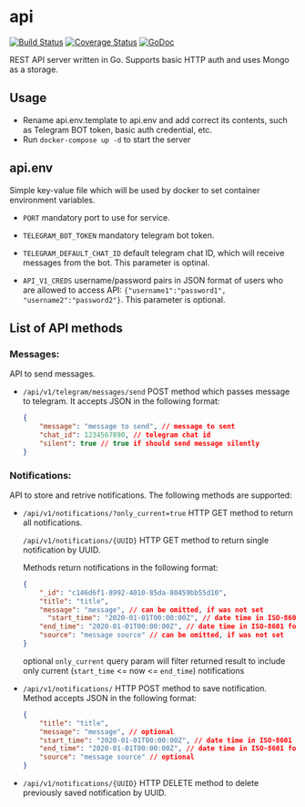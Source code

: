 # api
[![Build Status](https://travis-ci.org/pruh/api.svg?branch=master)](https://travis-ci.org/pruh/api)
[![Coverage Status](https://coveralls.io/repos/github/pruh/api/badge.svg?branch=master)](https://coveralls.io/github/pruh/api?branch=master)
[![GoDoc](https://godoc.org/github.com/pruh/api?status.svg)](http://godoc.org/github.com/pruh/api)

REST API server written in Go. Supports basic HTTP auth and uses Mongo as a storage.

## Usage

* Rename api.env.template to api.env and add correct its contents, such as Telegram BOT token, basic auth credential, etc.
* Run `docker-compose up -d` to start the server

## api.env

Simple key-value file which will be used by docker to set container environment variables.

* `PORT` mandatory port to use for service.

* `TELEGRAM_BOT_TOKEN` mandatory telegram bot token.

* `TELEGRAM_DEFAULT_CHAT_ID` default telegram chat ID, which will receive messages from the bot. This parameter is optinal.

* `API_V1_CREDS` username/password pairs in JSON format of users who are allowed to access API: `{"username1":"password1", "username2":"password2"}`. This parameter is optional.

## List of API methods

### Messages:

API to send messages.

* `/api/v1/telegram/messages/send` POST method which passes message to telegram. It accepts JSON in the following format:

  ```json
  {
      "message": "message to send", // message to sent
      "chat_id": 1234567890, // telegram chat id
      "silent": true // true if should send message silently
  }
  ```

### Notifications:

API to store and retrive notifications. The following methods are supported:

* `/api/v1/notifications/?only_current=true` HTTP GET method to return all notifications.
  
  `/api/v1/notifications/{UUID}` HTTP GET method to return single notification by UUID.

  Methods return notifications in the following format:
  ```json
  {
      "_id": "c146d6f1-8992-4010-85da-80459bb55d10",
      "title": "title",
      "message": "message", // can be omitted, if was not set
        "start_time": "2020-01-01T00:00:00Z", // date time in ISO-8601 format
      "end_time": "2020-01-01T00:00:00Z", // date time in ISO-8601 format
      "source": "message source" // can be omitted, if was not set
  }
  ```

  optional `only_current` query param will filter returned result to include only current (`start_time` <= now <= `end_time`) notifications

* `/api/v1/notifications/` HTTP POST method to save notification.
  Method accepts JSON in the following format:

  ```json
  {
      "title": "title",
      "message": "message", // optional
      "start_time": "2020-01-01T00:00:00Z", // date time in ISO-8601 format
      "end_time": "2020-01-01T00:00:00Z", // date time in ISO-8601 format
      "source": "message source" // optional
  }
  ```

* `/api/v1/notifications/{UUID}` HTTP DELETE method to delete previously saved notification by UUID.